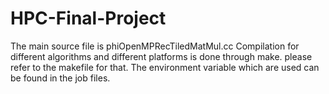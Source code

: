 # HPC-Final-Project

The main source file is phiOpenMPRecTiledMatMul.cc
Compilation for different algorithms and different platforms is done through make. please refer to the makefile for that.
The environment variable which are used can be found in the job files.
